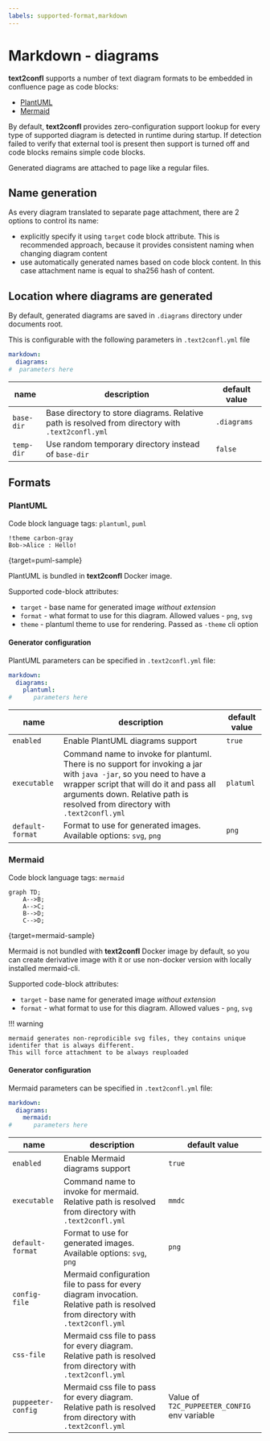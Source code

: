 ```yaml
---
labels: supported-format,markdown
---
```


# Markdown - diagrams

**text2confl** supports a number of text diagram formats to be embedded in confluence page as code blocks:

* [PlantUML](https://plantuml.com/en/)
* [Mermaid](https://mermaid.js.org/)

[//]: # (* [Kroki]&#40;https://kroki.io/&#41;)

By default, **text2confl** provides zero-configuration support lookup for every type of supported diagram is detected in
runtime during startup. If detection failed to verify that external tool is present then support is turned off and code
blocks remains simple code blocks.

Generated diagrams are attached to page like a regular files.

## Name generation

As every diagram translated to separate page attachment, there are 2 options to control its name:

* explicitly specify it using `target` code block attribute. This is recommended approach, because it provides
  consistent naming
  when changing diagram content
* use automatically generated names based on code block content. In this case attachment name is equal to sha256 hash of
  content.

## Location where diagrams are generated

By default, generated diagrams are saved in `.diagrams` directory under documents root. 

This is configurable with the following parameters in `.text2confl.yml` file

```yaml
markdown:
  diagrams:
#  parameters here
```

| name       | description                                                                                       | default value |
|------------|---------------------------------------------------------------------------------------------------|---------------|
| `base-dir` | Base directory to store diagrams. Relative path is resolved from directory with `.text2confl.yml` | `.diagrams`   |
| `temp-dir` | Use random temporary directory instead of `base-dir`                                              | `false`       |


## Formats

### PlantUML

Code block language tags: `plantuml`, `puml`

```puml
!theme carbon-gray
Bob->Alice : Hello!
```

{target=puml-sample}

PlantUML is bundled in **text2confl** Docker image.

Supported code-block attributes:

* `target` - base name for generated image _without extension_
* `format` - what format to use for this diagram. Allowed values - `png`, `svg`
* `theme` - plantuml theme to use for rendering. Passed as `-theme` cli option

#### Generator configuration

PlantUML parameters can be specified in `.text2confl.yml` file:

```yaml {title=.text2confl.yml}
markdown:
  diagrams:
    plantuml:
#      parameters here
```

| name             | description                                                                                                                                                                                                                                     | default value |
|------------------|-------------------------------------------------------------------------------------------------------------------------------------------------------------------------------------------------------------------------------------------------|---------------|
| `enabled`        | Enable PlantUML diagrams support                                                                                                                                                                                                                | `true`        |
| `executable`     | Command name to invoke for plantuml. There is no support for invoking a jar with `java -jar`, so you need to have a wrapper script that will do it and pass all arguments down. Relative path is resolved from directory with `.text2confl.yml` | `platuml`     |
| `default-format` | Format to use for generated images. Available options: `svg`, `png`                                                                                                                                                                             | `png`         |

### Mermaid

Code block language tags: `mermaid`

```mermaid
graph TD;
    A-->B;
    A-->C;
    B-->D;
    C-->D;
```

{target=mermaid-sample}

Mermaid is not bundled with **text2confl** Docker image by default, so you can create derivative image with it or use
non-docker version with locally installed mermaid-cli.

Supported code-block attributes:

* `target` - base name for generated image _without extension_
* `format` - what format to use for this diagram. Allowed values - `png`, `svg`

!!! warning

    mermaid generates non-reprodicible svg files, they contains unique identifer that is always different.
    This will force attachment to be always reuploaded

#### Generator configuration

Mermaid parameters can be specified in `.text2confl.yml` file:

```yaml {title=.text2confl.yml}
markdown:
  diagrams:
    mermaid:
#      parameters here
```

| name               | description                                                                                                                      | default value                                |
|--------------------|----------------------------------------------------------------------------------------------------------------------------------|----------------------------------------------|
| `enabled`          | Enable Mermaid diagrams support                                                                                                  | `true`                                       |
| `executable`       | Command name to invoke for mermaid. Relative path is resolved from directory with `.text2confl.yml`                              | `mmdc`                                       |
| `default-format`   | Format to use for generated images. Available options: `svg`, `png`                                                              | `png`                                        |
| `config-file`      | Mermaid configuration file to pass for every diagram invocation. Relative path is resolved from directory with `.text2confl.yml` |                                              |
| `css-file`         | Mermaid css file to pass for every diagram. Relative path is resolved from directory with `.text2confl.yml`                      |                                              |
| `puppeeter-config` | Mermaid css file to pass for every diagram. Relative path is resolved from directory with `.text2confl.yml`                      | Value of `T2C_PUPPEETER_CONFIG` env variable |

